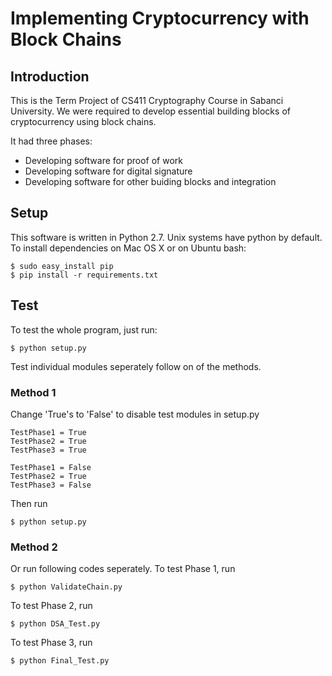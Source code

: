 # Implementing Cryptocurrency with Block Chains
## Introduction
This is the Term Project of CS411 Cryptography Course in Sabanci University.
We were required to develop essential building blocks of cryptocurrency using block chains.

It had three phases:

* Developing software for proof of work
* Developing software for digital signature
* Developing software for other buiding blocks and integration 

## Setup

This software is written in Python 2.7. Unix systems have python by default. To install dependencies on Mac OS X or on Ubuntu bash:

    $ sudo easy_install pip
    $ pip install -r requirements.txt

## Test
To test the whole program, just run:

    $ python setup.py

Test individual modules seperately follow on of the methods.

### Method 1
Change 'True's to 'False' to disable test modules in setup.py

	TestPhase1 = True
	TestPhase2 = True
	TestPhase3 = True

	TestPhase1 = False
	TestPhase2 = True
	TestPhase3 = False

Then run

    $ python setup.py

### Method 2
Or run following codes seperately.
To test Phase 1, run

	$ python ValidateChain.py

To test Phase 2, run

	$ python DSA_Test.py

To test Phase 3, run

	$ python Final_Test.py
